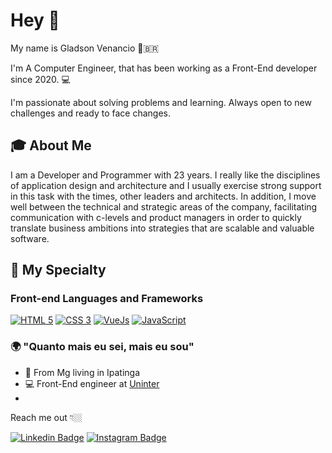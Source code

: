 # Hey 👋

My name is Gladson Venancio 👨‍🇧🇷

I'm A Computer Engineer, that has been working as a Front-End developer since 2020.  💻

I'm passionate about solving problems and learning. Always open to new challenges and ready to face changes.

## 🎓 About Me

I am a Developer and Programmer with 23 years.
I really like the disciplines of application design and architecture and I usually exercise strong support in this task with the times, other leaders and architects. In addition, I move well between the technical and strategic areas of the company, facilitating communication with c-levels and product managers in order to quickly translate business ambitions into strategies that are scalable and valuable software.

## 🚀 My Specialty

### Front-end Languages and Frameworks
[![HTML 5](https://img.shields.io/badge/HTML5-E34F26?style=for-the-badge&logo=html5&logoColor=white)](https://www.w3.org/standards/webdesign/htmlcss.html)
[![CSS 3](https://img.shields.io/badge/CSS3-1572B6?style=for-the-badge&logo=css3&logoColor=white)](https://www.w3.org/standards/webdesign/htmlcss.html)
[![VueJs](https://img.shields.io/badge/Vue.js-35495E?style=for-the-badge&logo=vue.js&logoColor=4FC08d)](https://vuejs.org)
[![JavaScript](https://img.shields.io/badge/Javascript-e1af24?style=for-the-badge&logo=javascript&logoColor=white)](https://developer.mozilla.org/pt-BR/docs/Web/JavaScript)


### 🌍 "Quanto mais eu sei, mais eu sou" 

- 📍 From Mg living in Ipatinga
- 💻 Front-End engineer at [Uninter](https://www.uninter.com/)
- 
Reach me out 👇🏼

[![Linkedin Badge](https://img.shields.io/badge/-LinkedIn-blue?style=flat-square&logo=Linkedin&logoColor=white&link=https://www.linkedin.com/in/gladson-venancio-3190291a0//)](https://www.linkedin.com/in/gladson-venancio-3190291a0/) 
[![Instagram Badge](https://img.shields.io/badge/-Instagram-violet?style=flat-square&logo=Instagram&logoColor=white&link=https://www.instagram.com/ofinamore07/)](https://www.instagram.com/ofinamore07/)
